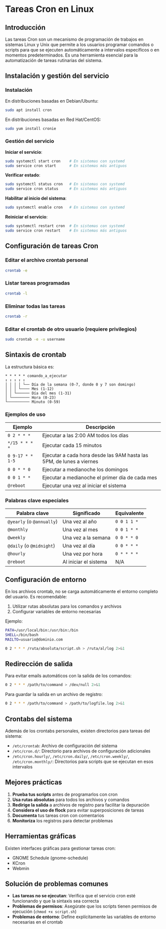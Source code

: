 
# Tareas Cron en Linux

## Introducción
Las tareas Cron son un mecanismo de programación de trabajos en sistemas Linux y Unix que permite a los usuarios programar comandos o scripts para que se ejecuten automáticamente a intervalos específicos o en momentos predeterminados. Es una herramienta esencial para la automatización de tareas rutinarias del sistema.

## Instalación y gestión del servicio

### Instalación
En distribuciones basadas en Debian/Ubuntu:
```bash
sudo apt install cron
```

En distribuciones basadas en Red Hat/CentOS:
```bash
sudo yum install cronie
```

### Gestión del servicio
**Iniciar el servicio**:
```bash
sudo systemctl start cron    # En sistemas con systemd
sudo service cron start      # En sistemas más antiguos
```

**Verificar estado**:
```bash
sudo systemctl status cron   # En sistemas con systemd
sudo service cron status     # En sistemas más antiguos
```

**Habilitar al inicio del sistema**:
```bash
sudo systemctl enable cron   # En sistemas con systemd
```

**Reiniciar el servicio**:
```bash
sudo systemctl restart cron  # En sistemas con systemd
sudo service cron restart    # En sistemas más antiguos
```

## Configuración de tareas Cron

### Editar el archivo crontab personal
```bash
crontab -e
```

### Listar tareas programadas
```bash
crontab -l
```

### Eliminar todas las tareas
```bash
crontab -r
```

### Editar el crontab de otro usuario (requiere privilegios)
```bash
sudo crontab -e -u username
```

## Sintaxis de crontab

La estructura básica es:
```
* * * * * comando_a_ejecutar
↑ ↑ ↑ ↑ ↑
│ │ │ │ └── Día de la semana (0-7, donde 0 y 7 son domingo)
│ │ │ └──── Mes (1-12)
│ │ └────── Día del mes (1-31)
│ └──────── Hora (0-23)
└────────── Minuto (0-59)
```

### Ejemplos de uso

| Ejemplo | Descripción |
|---------|-------------|
| `0 2 * * *` | Ejecutar a las 2:00 AM todos los días |
| `*/15 * * * *` | Ejecutar cada 15 minutos |
| `0 9-17 * * 1-5` | Ejecutar a cada hora desde las 9AM hasta las 5PM, de lunes a viernes |
| `0 0 * * 0` | Ejecutar a medianoche los domingos |
| `0 0 1 * *` | Ejecutar a medianoche el primer día de cada mes |
| `@reboot` | Ejecutar una vez al iniciar el sistema |

### Palabras clave especiales

| Palabra clave | Significado | Equivalente |
|---------------|-------------|-------------|
| `@yearly` (o `@annually`) | Una vez al año | `0 0 1 1 *` |
| `@monthly` | Una vez al mes | `0 0 1 * *` |
| `@weekly` | Una vez a la semana | `0 0 * * 0` |
| `@daily` (o `@midnight`) | Una vez al día | `0 0 * * *` |
| `@hourly` | Una vez por hora | `0 * * * *` |
| `@reboot` | Al iniciar el sistema | N/A |

## Configuración de entorno

En los archivos crontab, no se carga automáticamente el entorno completo del usuario. Es recomendable:

1. Utilizar rutas absolutas para los comandos y archivos
2. Configurar variables de entorno necesarias

Ejemplo:
```bash
PATH=/usr/local/bin:/usr/bin:/bin
SHELL=/bin/bash
MAILTO=usuario@dominio.com

0 2 * * * /ruta/absoluta/script.sh > /ruta/al/log 2>&1
```

## Redirección de salida

Para evitar emails automáticos con la salida de los comandos:
```bash
0 2 * * * /path/to/command > /dev/null 2>&1
```

Para guardar la salida en un archivo de registro:
```bash
0 2 * * * /path/to/command > /path/to/logfile.log 2>&1
```

## Crontabs del sistema

Además de los crontabs personales, existen directorios para tareas del sistema:

- `/etc/crontab`: Archivo de configuración del sistema
- `/etc/cron.d/`: Directorio para archivos de configuración adicionales
- `/etc/cron.hourly/`, `/etc/cron.daily/`, `/etc/cron.weekly/`, `/etc/cron.monthly/`: Directorios para scripts que se ejecutan en esos intervalos

## Mejores prácticas

1. **Prueba tus scripts** antes de programarlos con cron
2. **Usa rutas absolutas** para todos los archivos y comandos
3. **Redirige la salida** a archivos de registro para facilitar la depuración
4. **Considera el uso de flock** para evitar superposiciones de tareas
5. **Documenta** tus tareas cron con comentarios
6. **Monitoriza** los registros para detectar problemas

## Herramientas gráficas

Existen interfaces gráficas para gestionar tareas cron:
- GNOME Schedule (gnome-schedule)
- KCron
- Webmin

## Solución de problemas comunes

- **Las tareas no se ejecutan**: Verifica que el servicio cron esté funcionando y que la sintaxis sea correcta
- **Problemas de permisos**: Asegúrate que los scripts tienen permisos de ejecución (`chmod +x script.sh`)
- **Problemas de entorno**: Define explícitamente las variables de entorno necesarias en el crontab